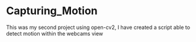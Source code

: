 # Capturing_Motion
This was my second project using open-cv2, I have created a script able to detect motion within the webcams view
